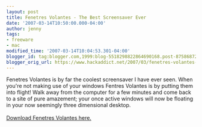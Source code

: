 ```yaml
---
layout: post
title: Fenetres Volantes - The Best Screensaver Ever
date: '2007-03-14T10:50:00.000-04:00'
author: jenny
tags:
- freeware
- mac
modified_time: '2007-03-14T10:04:53.301-04:00'
blogger_id: tag:blogger.com,1999:blog-5518298822864690168.post-8758687229106916046
blogger_orig_url: https://www.hackaddict.net/2007/03/fenetres-volantes-best-screensaver-ever.html
---
```


Fenetres Volantes is by far the coolest screensaver I have ever seen.  When you're not making use of your windows Fentres Volantes is by putting them into flight!  Walk away from the computer for a few minutes and come back to a site of pure amazement; your once active windows will now be floating in your now seemingly three dimensional desktop.<br/><br/><a href="http://www.objective-cocoa.org/fenetresvolantes/en/index_en.html">Download Fenetres Volantes here.</a><br/><br/><object classid="clsid:02BF25D5-8C17-4B23-BC80-D3488ABDDC6B" codebase="http://www.apple.com/qtactivex/qtplugin.cab" height="180" width="490"><br/><param name="src" value="http://noquo.dreamhosters.com/blog/anim_web.mov"/><br/><param name="qtsrc" value="http://noquo.dreamhosters.com/blog/anim_web.mov"/><br/><param name="autoplay" value="true"/><br/><param name="loop" value="false"/><br/><param name="controller" value="false"/><br/><embed autoplay="true" controller="false" height="180" loop="false" pluginspage="http://www.apple.com/quicktime/" qtsrc="http://noquo.dreamhosters.com/blog/anim_web.mov" src="http://noquo.dreamhosters.com/blog/anim_web.mov" width="490"/><br/></object>
